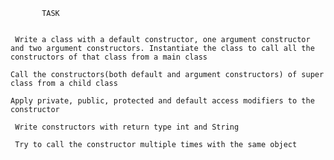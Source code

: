 

           TASK
    

     Write a class with a default constructor, one argument constructor and two argument constructors. Instantiate the class to call all the constructors of that class from a main class

    Call the constructors(both default and argument constructors) of super class from a child class

    Apply private, public, protected and default access modifiers to the constructor

     Write constructors with return type int and String

     Try to call the constructor multiple times with the same object
